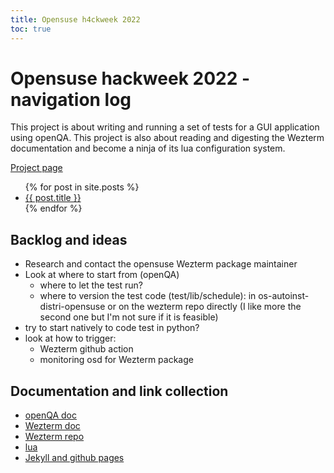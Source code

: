 ```yaml
---
title: Opensuse h4ckweek 2022
toc: true
---
```


# Opensuse hackweek 2022 - navigation log

This project is about writing and running a set of tests for a GUI application using openQA.
This project is also about reading and digesting the Wezterm documentation and become a ninja of its lua configuration system.

[Project page](https://hackweek.opensuse.org/projects/give-back-to-wezterm)

<ul>
  {% for post in site.posts %}
    <li>
      <a href="{{ post.url | relative_url }}">{{ post.title }}</a>
    </li>
  {% endfor %}
</ul>

## Backlog and ideas

* Research and contact the opensuse Wezterm package maintainer
* Look at where to start from (openQA)
  - where to let the test run?
  - where to version the test code (test/lib/schedule): in os-autoinst-distri-opensuse or on the wezterm repo directly (I like more the second one but I'm not sure if it is feasible)
* try to start natively to code test in python?
* look at how to trigger:
  - Wezterm github action
  - monitoring osd for Wezterm package

## Documentation and link collection

- [openQA doc](http://open.qa/docs/)
- [Wezterm doc](https://wezfurlong.org/wezterm/)
- [Wezterm repo](https://github.com/wez/wezterm)
- [lua](https://www.lua.org/manual/5.3/manual.html)
- [Jekyll and github pages](https://docs.github.com/en/pages/setting-up-a-github-pages-site-with-jekyll)
